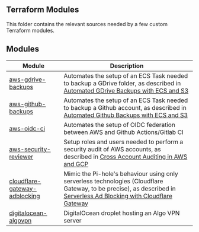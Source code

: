 ## Terraform Modules

This folder contains the relevant sources needed by a few custom Terraform modules.


## Modules

| Module                                                          | Description                                                                                                                                                                                      |
| --------------------------------------------------------------- | ------------------------------------------------------------------------------------------------------------------------------------------------------------------------------------------------ |
| [aws-gdrive-backups](aws-gdrive-backups/)                       | Automates the setup of an ECS Task needed to backup a GDrive folder, as described in [Automated GDrive Backups with ECS and S3](https://www.marcolancini.it/2021/blog-gdrive-backups-with-ecs/)  |
| [aws-github-backups](aws-github-backups/)                       | Automates the setup of an ECS Task needed to backup a Github account, as described in [Automated Github Backups with ECS and S3](https://www.marcolancini.it/2021/blog-github-backups-with-ecs/) |
| [aws-oidc-ci](aws-oidc-ci/)                                     | Automates the setup of OIDC federation between AWS and Github Actions/Gitlab CI                                                                                                                  |
| [aws-security-reviewer](aws-security-reviewer/)                 | Setup roles and users needed to perform a security audit of AWS accounts, as described in [Cross Account Auditing in AWS and GCP](https://www.marcolancini.it/2019/blog-cross-account-auditing/) |
| [cloudflare-gateway-adblocking](cloudflare-gateway-adblocking/) | Mimic the Pi-hole's behaviour using only serverless technologies (Cloudflare Gateway, to be precise), as described in [Serverless Ad Blocking with Cloudflare Gateway](https://blog.marcolancini.it/2022/blog-serverless-ad-blocking-with-cloudflare-gateway/)
| [digitalocean-algovpn](digitalocean-algovpn/)   | DigitalOcean droplet hosting an Algo VPN server                                                                                                                                                  |
